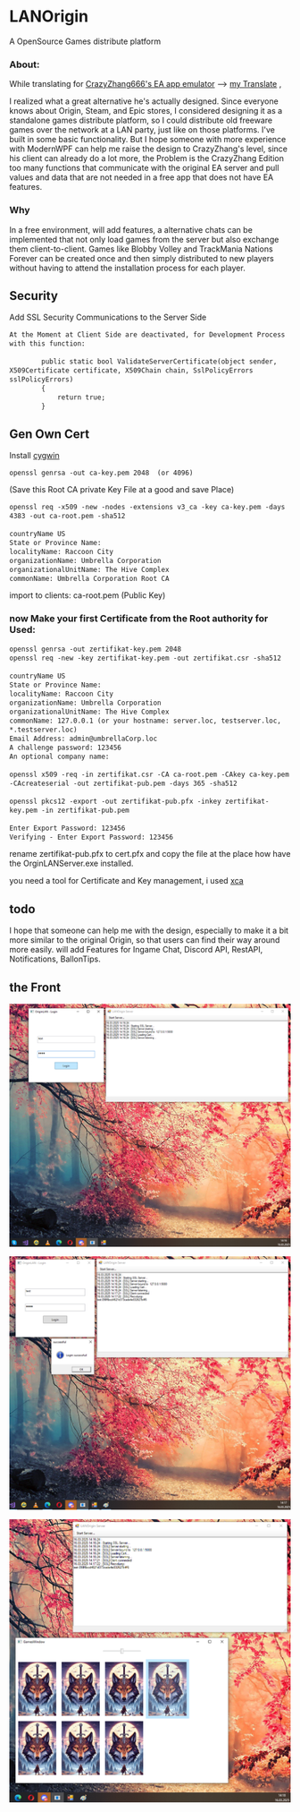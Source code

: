 # LANOrigin
 A OpenSource Games distribute platform 

### About:
While translating for [CrazyZhang666's EA app emulator](https://github.com/CrazyZhang666/EAappEmulater) --> [my Translate](https://github.com/Tratos/EAappEmulator_EN) ,

I realized what a great alternative he's actually designed. Since everyone knows about Origin, Steam, and Epic stores, I considered designing it as a standalone games distribute platform, so I could distribute old freeware games over the network at a LAN party, just like on those platforms. I've built in some basic functionality. But I hope someone with more experience with ModernWPF can help me raise the design to CrazyZhang's level, since his client can already do a lot more, the Problem is the CrazyZhang Edition too many functions that communicate with the original EA server and pull values ​​and data that are not needed in a free app that does not have EA features.

### Why 
In a free environment, will add features, a alternative chats can be implemented that not only load games from the server but also exchange them client-to-client. Games like Blobby Volley and TrackMania Nations Forever can be created once and then simply distributed to new players without having to attend the installation process for each player.

## Security
Add SSL Security Communications to the Server Side
```
At the Moment at Client Side are deactivated, for Development Process with this function:

        public static bool ValidateServerCertificate(object sender, X509Certificate certificate, X509Chain chain, SslPolicyErrors sslPolicyErrors)
        {
            return true;
        }

```


## Gen Own Cert
Install [cygwin](https://www.ssl.com/how-to/install-openssl-on-windows-with-cygwin/)

```
openssl genrsa -out ca-key.pem 2048  (or 4096)
```
(Save this Root CA private Key File at a good and save Place) 

```
openssl req -x509 -new -nodes -extensions v3_ca -key ca-key.pem -days 4383 -out ca-root.pem -sha512

countryName US
State or Province Name: 
localityName: Raccoon City
organizationName: Umbrella Corporation
organizationalUnitName: The Hive Complex
commonName: Umbrella Corporation Root CA
```
import to clients: ca-root.pem (Public Key)

### now Make your first Certificate from the Root authority for Used:

```
openssl genrsa -out zertifikat-key.pem 2048
openssl req -new -key zertifikat-key.pem -out zertifikat.csr -sha512

countryName US
State or Province Name: 
localityName: Raccoon City
organizationName: Umbrella Corporation
organizationalUnitName: The Hive Complex
commonName: 127.0.0.1 (or your hostname: server.loc, testserver.loc, *.testserver.loc)
Email Address: admin@umbrellaCorp.loc
A challenge password: 123456
An optional company name: 
  
openssl x509 -req -in zertifikat.csr -CA ca-root.pem -CAkey ca-key.pem -CAcreateserial -out zertifikat-pub.pem -days 365 -sha512

openssl pkcs12 -export -out zertifikat-pub.pfx -inkey zertifikat-key.pem -in zertifikat-pub.pem

Enter Export Password: 123456
Verifying - Enter Export Password: 123456
```
rename zertifikat-pub.pfx to cert.pfx and copy the file at the place how have the OrginLANServer.exe installed. 

you need a tool for Certificate and Key management, i used [xca](https://hohnstaedt.de/xca)


## todo
I hope that someone can help me with the design, especially to make it a bit more similar to the original Origin, so that users can find their way around more easily.
will add Features for Ingame Chat, Discord API, RestAPI, Notifications, BallonTips. 


## the Front
![LAN Origin Screenshot](lanOrg1.png)

![LAN Origin Screenshot](lanOrg2.png)

![LAN Origin Screenshot](lanOrg3.png)

